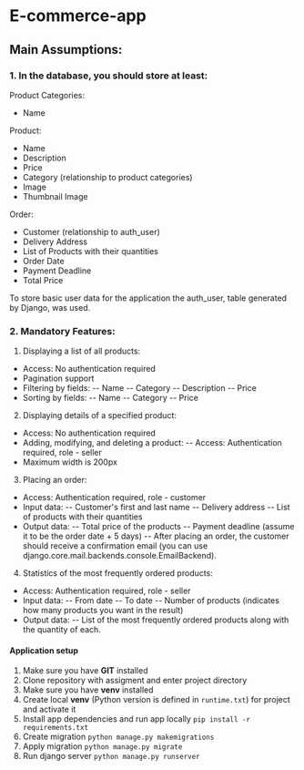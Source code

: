 # E-commerce-app
## Main Assumptions:

### 1. In the database, you should store at least:
Product Categories:
- Name

Product:
- Name
- Description
- Price
- Category (relationship to product categories)
- Image
- Thumbnail Image

Order:
- Customer (relationship to auth_user)
- Delivery Address
- List of Products with their quantities
- Order Date
- Payment Deadline
- Total Price

To store basic user data for the application the auth_user, table generated by Django, was used.

### 2. Mandatory Features:
1. Displaying a list of all products:

- Access: No authentication required
- Pagination support
- Filtering by fields:
-- Name
-- Category
-- Description
-- Price
- Sorting by fields:
-- Name
-- Category
-- Price

2. Displaying details of a specified product:
- Access: No authentication required
- Adding, modifying, and deleting a product:
-- Access: Authentication required, role - seller
- Maximum width is 200px

3. Placing an order:
- Access: Authentication required, role - customer
- Input data:
-- Customer's first and last name
-- Delivery address
-- List of products with their quantities
- Output data:
-- Total price of the products
-- Payment deadline (assume it to be the order date + 5 days)
-- After placing an order, the customer should receive a confirmation email (you can use django.core.mail.backends.console.EmailBackend).

4. Statistics of the most frequently ordered products:
- Access: Authentication required, role - seller
- Input data:
-- From date
-- To date
-- Number of products (indicates how many products you want in the result)
- Output data:
-- List of the most frequently ordered products along with the quantity of each.

#### Application setup
1. Make sure you have **GIT** installed
2. Clone repository with assigment and enter project directory
3. Make sure you have **venv** installed
4. Create local **venv** (Python version is defined in `runtime.txt`) for project and activate it
5. Install app dependencies and run app locally `pip install -r requirements.txt`
6. Create migration `python manage.py makemigrations`
7. Apply migration `python manage.py migrate`
8. Run django server `python manage.py runserver`
